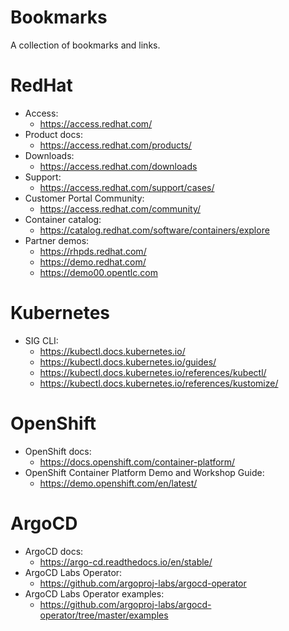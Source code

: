 # Bookmarks
A collection of bookmarks and links.

# RedHat

- Access:
    - https://access.redhat.com/
- Product docs:
    - https://access.redhat.com/products/
- Downloads:
    - https://access.redhat.com/downloads
- Support:
    - https://access.redhat.com/support/cases/
- Customer Portal Community:
    - https://access.redhat.com/community/
- Container catalog:
    - https://catalog.redhat.com/software/containers/explore
- Partner demos:
    - https://rhpds.redhat.com/
    - https://demo.redhat.com/
    - https://demo00.opentlc.com

# Kubernetes

- SIG CLI:
    - https://kubectl.docs.kubernetes.io/
    - https://kubectl.docs.kubernetes.io/guides/
    - https://kubectl.docs.kubernetes.io/references/kubectl/
    - https://kubectl.docs.kubernetes.io/references/kustomize/

# OpenShift

- OpenShift docs:
    - https://docs.openshift.com/container-platform/
- OpenShift Container Platform Demo and Workshop Guide:
    - https://demo.openshift.com/en/latest/

# ArgoCD

- ArgoCD docs:
    - https://argo-cd.readthedocs.io/en/stable/
- ArgoCD Labs Operator:
    - https://github.com/argoproj-labs/argocd-operator
- ArgoCD Labs Operator examples:
    - https://github.com/argoproj-labs/argocd-operator/tree/master/examples
